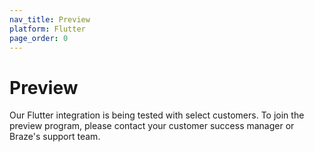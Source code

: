 ```yaml
---
nav_title: Preview
platform: Flutter
page_order: 0
---
```


# Preview

Our Flutter integration is being tested with select customers. To join the preview program, please contact your customer success manager or Braze's support team.
